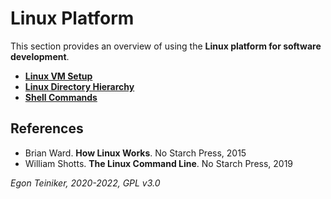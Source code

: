 # Linux Platform

This section provides an overview of using the **Linux platform for software development**.

* [**Linux VM Setup**](setup)
* [**Linux Directory Hierarchy**](filesystem)
* [**Shell Commands**](shell)



## References

* Brian Ward. **How Linux Works**. No Starch Press, 2015
* William Shotts. **The Linux Command Line**. No Starch Press, 2019    

*Egon Teiniker, 2020-2022, GPL v3.0*    
